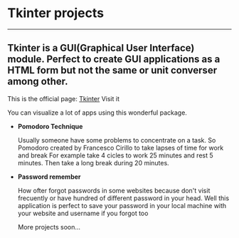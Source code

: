 # Tkinter projects 
---
## Tkinter is a GUI(Graphical User Interface) module. Perfect to create GUI applications as a HTML form but not the same or unit converser among other.
This is the official page: [Tkinter](https://docs.python.org/es/3/library/tkinter.html) Visit it

You can visualize a lot of apps using this wonderful package.

* **Pomodoro Technique**

  Usually someone have some problems to concentrate on a task. So Pomodoro created by Francesco Cirillo to take lapses of time for work and break
  For example take 4 cicles to work 25 minutes and rest 5 minutes. Then take a long break during 20 minutes.
  
* **Password remember**

  How ofter forgot passwords in some websites because don't visit frecuently or have hundred of different password in your head.
  Well this application is perfect to save your password in your local machine with your website and username if you forgot too
  
  More projects soon...
